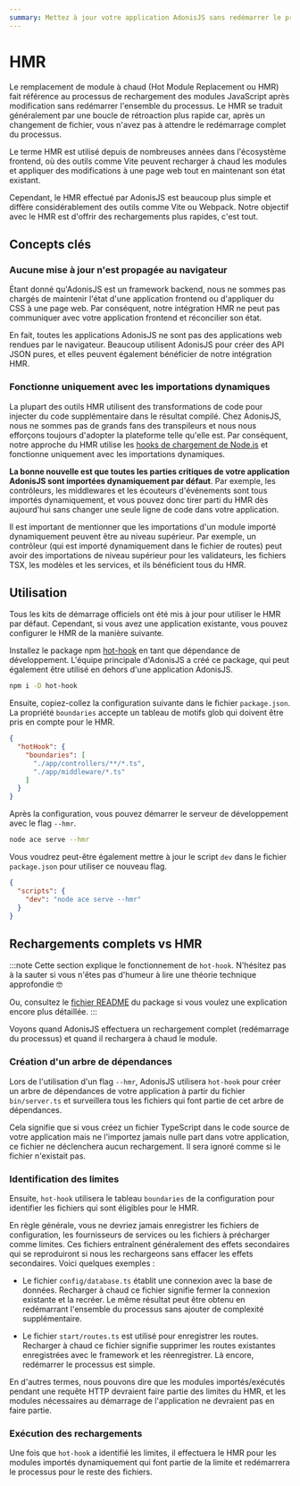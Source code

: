```yaml
---
summary: Mettez à jour votre application AdonisJS sans redémarrer le processus en utilisant le remplacement de module à chaud (HMR).
---
```


# HMR

Le remplacement de module à chaud (Hot Module Replacement ou HMR) fait référence au processus de rechargement des modules JavaScript après modification sans redémarrer l'ensemble du processus. Le HMR se traduit généralement par une boucle de rétroaction plus rapide car, après un changement de fichier, vous n'avez pas à attendre le redémarrage complet du processus.

Le terme HMR est utilisé depuis de nombreuses années dans l'écosystème frontend, où des outils comme Vite peuvent recharger à chaud les modules et appliquer des modifications à une page web tout en maintenant son état existant.

Cependant, le HMR effectué par AdonisJS est beaucoup plus simple et diffère considérablement des outils comme Vite ou Webpack. Notre objectif avec le HMR est d'offrir des rechargements plus rapides, c'est tout.

## Concepts clés

### Aucune mise à jour n'est propagée au navigateur

Étant donné qu'AdonisJS est un framework backend, nous ne sommes pas chargés de maintenir l'état d'une application frontend ou d'appliquer du CSS à une page web. Par conséquent, notre intégration HMR ne peut pas communiquer avec votre application frontend et réconcilier son état.

En fait, toutes les applications AdonisJS ne sont pas des applications web rendues par le navigateur. Beaucoup utilisent AdonisJS pour créer des API JSON pures, et elles peuvent également bénéficier de notre intégration HMR.

### Fonctionne uniquement avec les importations dynamiques

La plupart des outils HMR utilisent des transformations de code pour injecter du code supplémentaire dans le résultat compilé. Chez AdonisJS, nous ne sommes pas de grands fans des transpileurs et nous nous efforçons toujours d'adopter la plateforme telle qu'elle est. Par conséquent, notre approche du HMR utilise les [hooks de chargement de Node.js](https://nodejs.org/api/module.html#customization-hooks) et fonctionne uniquement avec les importations dynamiques.

**La bonne nouvelle est que toutes les parties critiques de votre application AdonisJS sont importées dynamiquement par défaut**. Par exemple, les contrôleurs, les middlewares et les écouteurs d'événements sont tous importés dynamiquement, et vous pouvez donc tirer parti du HMR dès aujourd'hui sans changer une seule ligne de code dans votre application.

Il est important de mentionner que les importations d'un module importé dynamiquement peuvent être au niveau supérieur. Par exemple, un contrôleur (qui est importé dynamiquement dans le fichier de routes) peut avoir des importations de niveau supérieur pour les validateurs, les fichiers TSX, les modèles et les services, et ils bénéficient tous du HMR.

## Utilisation

Tous les kits de démarrage officiels ont été mis à jour pour utiliser le HMR par défaut. Cependant, si vous avez une application existante, vous pouvez configurer le HMR de la manière suivante.

Installez le package npm [hot-hook](https://github.com/Julien-R44/hot-hook) en tant que dépendance de développement. L'équipe principale d'AdonisJS a créé ce package, qui peut également être utilisé en dehors d'une application AdonisJS.

```sh
npm i -D hot-hook
```

Ensuite, copiez-collez la configuration suivante dans le fichier `package.json`. La propriété `boundaries` accepte un tableau de motifs glob qui doivent être pris en compte pour le HMR.

```json
{
  "hotHook": {
    "boundaries": [
      "./app/controllers/**/*.ts",
      "./app/middleware/*.ts"
    ]
  }
}
```

Après la configuration, vous pouvez démarrer le serveur de développement avec le flag `--hmr`.

```sh
node ace serve --hmr
```

Vous voudrez peut-être également mettre à jour le script `dev` dans le fichier `package.json` pour utiliser ce nouveau flag.

```json
{
  "scripts": {
    "dev": "node ace serve --hmr"
  }
}
```

## Rechargements complets vs HMR

:::note
Cette section explique le fonctionnement de `hot-hook`. N'hésitez pas à la sauter si vous n'êtes pas d'humeur à lire une théorie technique approfondie 🤓

Ou, consultez le [fichier README](https://github.com/Julien-R44/hot-hook) du package si vous voulez une explication encore plus détaillée.
:::

Voyons quand AdonisJS effectuera un rechargement complet (redémarrage du processus) et quand il rechargera à chaud le module.

### Création d'un arbre de dépendances

Lors de l'utilisation d'un flag `--hmr`, AdonisJS utilisera `hot-hook` pour créer un arbre de dépendances de votre application à partir du fichier `bin/server.ts` et surveillera tous les fichiers qui font partie de cet arbre de dépendances.

Cela signifie que si vous créez un fichier TypeScript dans le code source de votre application mais ne l'importez jamais nulle part dans votre application, ce fichier ne déclenchera aucun rechargement. Il sera ignoré comme si le fichier n'existait pas.

### Identification des limites

Ensuite, `hot-hook` utilisera le tableau `boundaries` de la configuration pour identifier les fichiers qui sont éligibles pour le HMR.

En règle générale, vous ne devriez jamais enregistrer les fichiers de configuration, les fournisseurs de services ou les fichiers à précharger comme limites. Ces fichiers entraînent généralement des effets secondaires qui se reproduiront si nous les rechargeons sans effacer les effets secondaires. Voici quelques exemples :

- Le fichier `config/database.ts` établit une connexion avec la base de données. Recharger à chaud ce fichier signifie fermer la connexion existante et la recréer. Le même résultat peut être obtenu en redémarrant l'ensemble du processus sans ajouter de complexité supplémentaire.

- Le fichier `start/routes.ts` est utilisé pour enregistrer les routes. Recharger à chaud ce fichier signifie supprimer les routes existantes enregistrées avec le framework et les réenregistrer. Là encore, redémarrer le processus est simple.

En d'autres termes, nous pouvons dire que les modules importés/exécutés pendant une requête HTTP devraient faire partie des limites du HMR, et les modules nécessaires au démarrage de l'application ne devraient pas en faire partie.

### Exécution des rechargements

Une fois que `hot-hook` a identifié les limites, il effectuera le HMR pour les modules importés dynamiquement qui font partie de la limite et redémarrera le processus pour le reste des fichiers.

